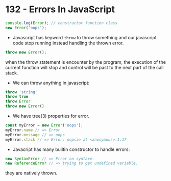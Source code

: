 # 132 - Errors In JavaScript

```js
console.log(Error); // constructor function class
new Error('oops');
```

- Javascript has keyword `throw` to throw something and our javascript code stop running instead handling
the thrown error.

```js
throw new Error();
```

when the throw statement is encounter by the program, the execution of the current function will stop
and control will be past to the next part of the call stack.

- We can throw anything in javascript:

```js
throw 'string'
throw true
throw Error
throw new Error()
```

- We have tree(3) properties for error.
```js
const myError = new Error('oops');
myError.name // => Error
myError.message // => oops
myError.stack // => Error: oopsie at <anonymous>:1:17
```

- Javacript has many builtin constructor to handle errors:
```js
new SyntaxError // => Error on syntaxe.
new ReferenceError // => trying to get undefined variable.
```
they are natively thrown.
